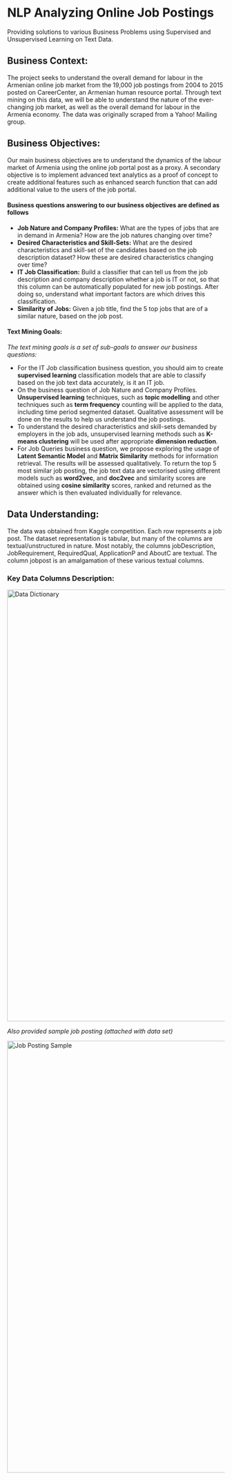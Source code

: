 # NLP Analyzing Online Job Postings
Providing solutions to various Business Problems using Supervised and Unsupervised Learning on Text Data.

## Business Context:
  The project seeks to understand the overall demand for labour in the Armenian online job market from the 19,000 job postings from 2004 to 2015 posted on CareerCenter, an Armenian human resource portal. Through text mining on this data, we will be able to understand the nature of the ever-changing job market, as well as the overall demand for labour in the Armenia economy. The data was originally scraped from a Yahoo! Mailing group.
  
## Business Objectives:
  Our main business objectives are to understand the dynamics of the labour market of Armenia using the online job portal post as a proxy. A secondary objective is to implement advanced text analytics as a proof of concept to create additional features such as enhanced search function that can add additional value to the users of the job portal.
  
#### Business questions answering to our business objectives are defined as follows
- **Job Nature and Company Profiles:** What are the types of jobs that are in demand in Armenia? How are the job natures changing over time?
- **Desired Characteristics and Skill-Sets:** What are the desired characteristics and skill-set of the candidates based on the job description dataset? How these are desired characteristics changing over time?
- **IT Job Classification:** Build a classifier that can tell us from the job description and company description whether a job is IT or not, so that this column can be automatically populated for new job postings. After doing so, understand what important factors are which drives this classification.
- **Similarity of Jobs:** Given a job title, find the 5 top jobs that are of a similar nature, based on the job post.

#### Text Mining Goals:
*The text mining goals is a set of sub-goals to answer our business questions:*
- For the IT Job classification business question, you should aim to create **supervised learning** classification models that are able to classify based on the job text data accurately, is it an IT job.
- On the business question of Job Nature and Company Profiles. **Unsupervised learning** techniques, such as **topic modelling** and other techniques such as **term frequency** counting will be applied to the data, including time period segmented dataset. Qualitative assessment will be done on the results to help us understand the job postings.
- To understand the desired characteristics and skill-sets demanded by employers in the job ads, unsupervised learning methods such as **K-means clustering** will be used after appropriate **dimension reduction**.
- For Job Queries business question, we propose exploring the usage of **Latent Semantic Model** and **Matrix Similarity** methods for information retrieval. The results will be assessed qualitatively. To return the top 5 most similar job posting, the job text data are vectorised using different models such as **word2vec**, and **doc2vec** and similarity scores are obtained using **cosine similarity** scores, ranked and returned as the answer which is then evaluated individually for relevance.

## Data Understanding:
  The data was obtained from Kaggle competition. Each row represents a job post. The dataset representation is tabular, but many of the columns are textual/unstructured in nature. Most notably, the columns jobDescription, JobRequirement, RequiredQual, ApplicationP and AboutC are textual. The column jobpost is an amalgamation of these various textual columns.
  
### Key Data Columns Description:
<img src="https://user-images.githubusercontent.com/87608109/153067103-b5a01b20-7c94-4995-bb1f-a778e5edcf16.png" alt="Data Dictionary" width="1000" />

*Also provided sample job posting (attached with data set)*

<img src="https://user-images.githubusercontent.com/87608109/153067413-2f324941-a5a5-4e8d-83c9-6c9ccff3bcff.png" alt="Job Posting Sample" width="1000" />
